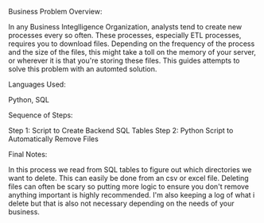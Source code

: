 Business Problem Overview:

In any Business Integlligence Organization, analysts tend to create new processes every so often. These processes, especially ETL processes, requires you to download files. Depending on the frequency of the process and the size of the files, this might take a toll on the memory of your server, or wherever it is that you're storing these files. This guides attempts to solve this problem with an automted solution.


Languages Used:

Python,
SQL


Sequence of Steps:

Step 1: Script to Create Backend SQL Tables
Step 2: Python Script to Automatically Remove Files


Final Notes:

In this process we read from SQL tables to figure out which directories we want to delete. This can easily be done from an csv or excel file. Deleting files can often be scary so putting more logic to ensure you don't remove anything important is highly recommended. I'm also keeping a log of what i delete but that is also not necessary depending on the needs of your business. 
